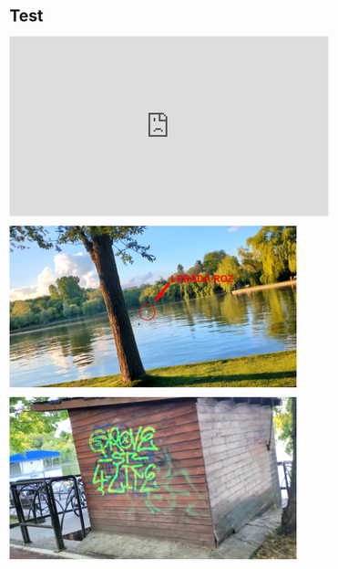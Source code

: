# Test

<iframe width="560" height="315" src="https://www.youtube.com/embed/5-EvCMq6bnk?si=ZQoK0HjaQps80-0W" title="YouTube video player" frameborder="0" allow="accelerometer; autoplay; clipboard-write; encrypted-media; gyroscope; picture-in-picture; web-share" referrerpolicy="strict-origin-when-cross-origin" allowfullscreen></iframe>

![Image 1](./static/image1.jpg)

![Image 2](./static/image2.jpg)

